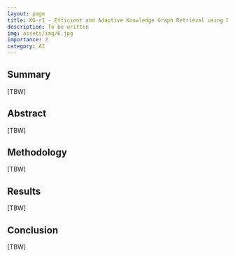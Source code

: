 ```yaml
---
layout: page
title: KG-r1 - Efficient and Adaptive Knowledge Graph Retrieval using Reinforcement Learning
description: To be written
img: assets/img/6.jpg
importance: 2
category: AI
---
```


## Summary

[TBW]

## Abstract

[TBW]

## Methodology

[TBW]

## Results

[TBW]

## Conclusion

[TBW]
